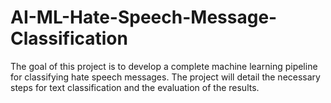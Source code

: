 # AI-ML-Hate-Speech-Message-Classification
The goal of this project is to develop a complete machine learning pipeline for classifying hate speech messages. The project will detail the necessary steps for text classification and the evaluation of the results.
